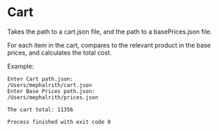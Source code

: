 # Cart

Takes the path to a cart.json file, and the path to a basePrices.json file.

For each item in the cart, compares to the relevant product in the base prices, and calculates the total cost.

Example:

```
Enter Cart path.json:
/Users/mephalrith/cart.json
Enter Base Prices path.json:
/Users/mephalrith/prices.json

The cart total: 11356

Process finished with exit code 0
  ```
